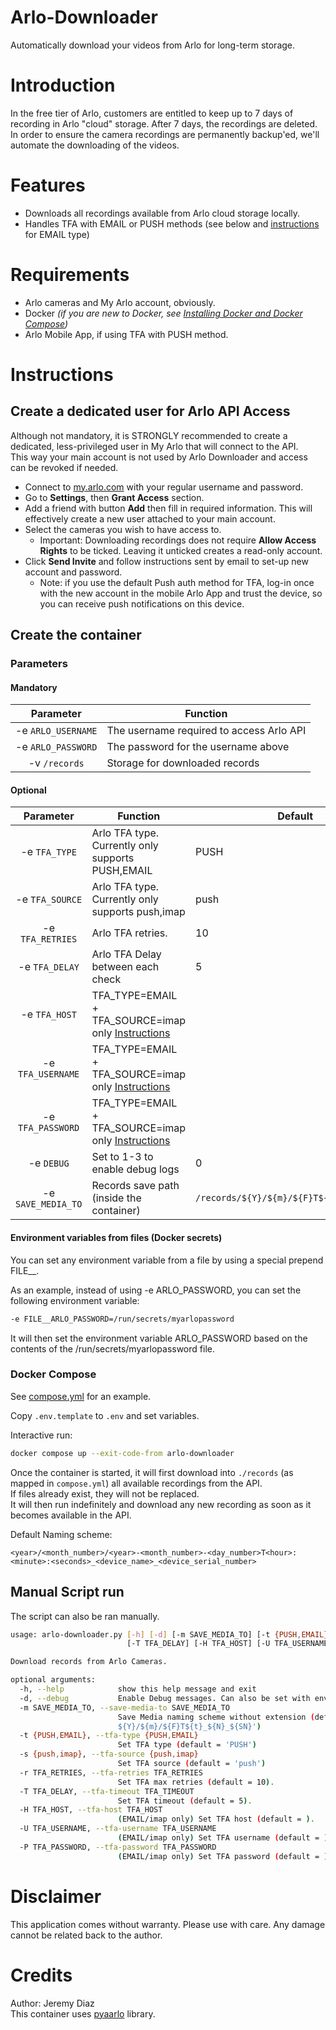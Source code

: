 # Arlo-Downloader

Automatically download your videos from Arlo for long-term storage.

# Introduction

In the free tier of Arlo, customers are entitled to keep up to 7 days of recording in Arlo "cloud" storage. After 7 days, the recordings are deleted.
In order to ensure the camera recordings are permanently backup'ed, we'll automate the downloading of the videos.

# Features

- Downloads all recordings available from Arlo cloud storage locally.
- Handles TFA with EMAIL or PUSH methods (see below and [instructions](https://github.com/twrecked/pyaarlo#2fa-imap) for EMAIL type)

# Requirements

- Arlo cameras and My Arlo account, obviously.
- Docker _(if you are new to Docker, see [Installing Docker and Docker Compose](https://dev.to/rohansawant/installing-docker-and-docker-compose-on-the-raspberry-pi-in-5-simple-steps-3mgl))_
- Arlo Mobile App, if using TFA with PUSH method.

# Instructions

## Create a dedicated user for Arlo API Access

Although not mandatory, it is STRONGLY recommended to create a dedicated, less-privileged user in My Arlo that will connect to the API.  
This way your main account is not used by Arlo Downloader and access can be revoked if needed.

- Connect to [my.arlo.com](https://my.arlo.com) with your regular username and password.
- Go to **Settings**, then **Grant Access** section.
- Add a friend with button **Add** then fill in required information. This will effectively create a new user attached to your main account.
- Select the cameras you wish to have access to.
  - Important: Downloading recordings does not require **Allow Access Rights** to be ticked. Leaving it unticked creates a read-only account.
- Click **Send Invite** and follow instructions sent by email to set-up new account and password.
  - Note: if you use the default Push auth method for TFA, log-in once with the new account in the mobile Arlo App and trust the device, so you can receive push notifications on this device.

## Create the container

### Parameters

#### Mandatory

|     Parameter      | Function                                 |
| :----------------: | ---------------------------------------- |
| -e `ARLO_USERNAME` | The username required to access Arlo API |
| -e `ARLO_PASSWORD` | The password for the username above      |
|   -v `/records`    | Storage for downloaded records           |

#### Optional

|     Parameter      | Function                                                                                           | Default                                   |
| :----------------: | -------------------------------------------------------------------------------------------------- | ----------------------------------------- |
|   -e `TFA_TYPE`    | Arlo TFA type. Currently only supports PUSH,EMAIL                                                  | PUSH                                      |
|  -e `TFA_SOURCE`   | Arlo TFA type. Currently only supports push,imap                                                   | push                                      |
|  -e `TFA_RETRIES`  | Arlo TFA retries.                                                                                  | 10                                        |
|   -e `TFA_DELAY`   | Arlo TFA Delay between each check                                                                  | 5                                         |
|   -e `TFA_HOST`    | TFA_TYPE=EMAIL + TFA_SOURCE=imap only [Instructions](https://github.com/twrecked/pyaarlo#2fa-imap) |                                           |
| -e `TFA_USERNAME`  | TFA_TYPE=EMAIL + TFA_SOURCE=imap only [Instructions](https://github.com/twrecked/pyaarlo#2fa-imap) |                                           |
| -e `TFA_PASSWORD`  | TFA_TYPE=EMAIL + TFA_SOURCE=imap only [Instructions](https://github.com/twrecked/pyaarlo#2fa-imap) |                                           |
|     -e `DEBUG`     | Set to 1-3 to enable debug logs                                                                    | 0                                         |
| -e `SAVE_MEDIA_TO` | Records save path (inside the container)                                                           | `/records/${Y}/${m}/${F}T${t}_${N}_${SN}` |

#### Environment variables from files (Docker secrets)

You can set any environment variable from a file by using a special prepend FILE\_\_.

As an example, instead of using -e ARLO_PASSWORD, you can set the following environment variable:

```bash
-e FILE__ARLO_PASSWORD=/run/secrets/myarlopassword
```

It will then set the environment variable ARLO_PASSWORD based on the contents of the /run/secrets/myarlopassword file.

### Docker Compose

See [compose.yml](compose.yml) for an example.

Copy `.env.template` to `.env` and set variables.

Interactive run:

```bash
docker compose up --exit-code-from arlo-downloader
```

Once the container is started, it will first download into `./records` (as mapped in `compose.yml`) all available recordings from the API.  
If files already exist, they will not be replaced.  
It will then run indefinitely and download any new recording as soon as it becomes available in the API.

Default Naming scheme:

`<year>/<month_number>/<year>-<month_number>-<day_number>T<hour>:<minute>:<seconds>_<device_name>_<device_serial_number>`

## Manual Script run

The script can also be ran manually.

```bash
usage: arlo-downloader.py [-h] [-d] [-m SAVE_MEDIA_TO] [-t {PUSH,EMAIL}] [-s {push,imap}] [-r TFA_RETRIES]
                          [-T TFA_DELAY] [-H TFA_HOST] [-U TFA_USERNAME] [-P TFA_PASSWORD]

Download records from Arlo Cameras.

optional arguments:
  -h, --help            show this help message and exit
  -d, --debug           Enable Debug messages. Can also be set with environment variable DEBUG=1
  -m SAVE_MEDIA_TO, --save-media-to SAVE_MEDIA_TO
                        Save Media naming scheme without extension (default = '/records/
                        ${Y}/${m}/${F}T${t}_${N}_${SN}')
  -t {PUSH,EMAIL}, --tfa-type {PUSH,EMAIL}
                        Set TFA type (default = 'PUSH')
  -s {push,imap}, --tfa-source {push,imap}
                        Set TFA source (default = 'push')
  -r TFA_RETRIES, --tfa-retries TFA_RETRIES
                        Set TFA max retries (default = 10).
  -T TFA_DELAY, --tfa-timeout TFA_TIMEOUT
                        Set TFA timeout (default = 5).
  -H TFA_HOST, --tfa-host TFA_HOST
                        (EMAIL/imap only) Set TFA host (default = ).
  -U TFA_USERNAME, --tfa-username TFA_USERNAME
                        (EMAIL/imap only) Set TFA username (default = ).
  -P TFA_PASSWORD, --tfa-password TFA_PASSWORD
                        (EMAIL/imap only) Set TFA password (default = ).
```

# Disclaimer

This application comes without warranty.
Please use with care.
Any damage cannot be related back to the author.

# Credits

Author: Jeremy Diaz  
This container uses [pyaarlo](https://github.com/twrecked/pyaarlo) library.

